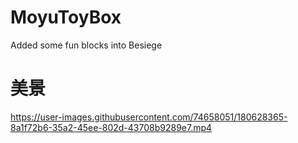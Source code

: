 # MoyuToyBox  
Added some fun blocks into Besiege  

# 美景
https://user-images.githubusercontent.com/74658051/180628365-8a1f72b6-35a2-45ee-802d-43708b9289e7.mp4
